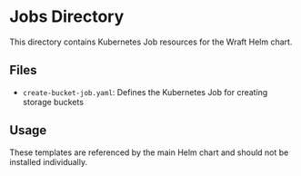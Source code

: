 # Jobs Directory

This directory contains Kubernetes Job resources for the Wraft Helm chart.

## Files

- `create-bucket-job.yaml`: Defines the Kubernetes Job for creating storage buckets

## Usage

These templates are referenced by the main Helm chart and should not be installed individually. 